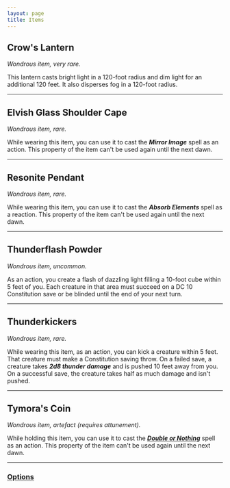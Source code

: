 ```yaml
---
layout: page
title: Items
---
```


## **Crow's Lantern**

*Wondrous item, very rare.*

This lantern casts bright light in a 120-foot radius and dim light for an additional 120 feet. It also disperses fog in a 120-foot radius.

---

## **Elvish Glass Shoulder Cape**

*Wondrous item, rare.*

While wearing this item, you can use it to cast the ***Mirror Image*** spell as an action. This property of the item can't be used again until the next dawn.

---

## **Resonite Pendant**

*Wondrous item, rare.*

While wearing this item, you can use it to cast the ***Absorb Elements*** spell as a reaction. This property of the item can't be used again until the next dawn.

---

## **Thunderflash Powder**

*Wondrous item, uncommon.*

As an action, you create a flash of dazzling light filling a 10-foot cube within 5 feet of you. Each creature in that area must succeed on a DC 10 Constitution save or be blinded until the end of your next turn.

---

## **Thunderkickers**

*Wondrous item, rare.*

While wearing this item, as an action, you can kick a creature within 5 feet. That creature must make a Constitution saving throw. On a failed save, a creature takes ***2d8 thunder damage*** and is pushed 10 feet away from you. On a successful save, the creature takes half as much damage and isn't pushed.

---

## **Tymora's Coin**

*Wondrous item, artefact (requires attunement).*

While holding this item, you can use it to cast the [***Double or Nothing***](spells#double-or-nothing) spell as an action. This property of the item can't be used again until the next dawn.

---

### **[Options](../../options)**
